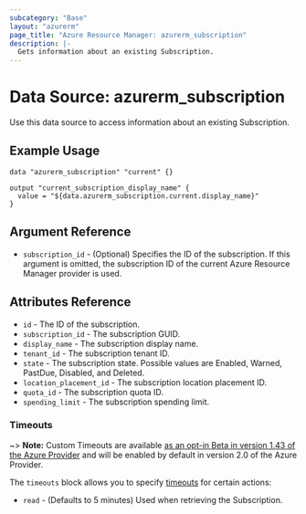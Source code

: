 ```yaml
---
subcategory: "Base"
layout: "azurerm"
page_title: "Azure Resource Manager: azurerm_subscription"
description: |-
  Gets information about an existing Subscription.
---
```


# Data Source: azurerm_subscription

Use this data source to access information about an existing Subscription.

## Example Usage

```hcl
data "azurerm_subscription" "current" {}

output "current_subscription_display_name" {
  value = "${data.azurerm_subscription.current.display_name}"
}
```

## Argument Reference

* `subscription_id` - (Optional) Specifies the ID of the subscription. If this argument is omitted, the subscription ID of the current Azure Resource Manager provider is used.

## Attributes Reference

* `id` - The ID of the subscription.
* `subscription_id` - The subscription GUID.
* `display_name` - The subscription display name.
* `tenant_id` - The subscription tenant ID.
* `state` - The subscription state. Possible values are Enabled, Warned, PastDue, Disabled, and Deleted.
* `location_placement_id` - The subscription location placement ID.
* `quota_id` - The subscription quota ID.
* `spending_limit` - The subscription spending limit.

### Timeouts

~> **Note:** Custom Timeouts are available [as an opt-in Beta in version 1.43 of the Azure Provider](/docs/providers/azurerm/guides/2.0-beta.html) and will be enabled by default in version 2.0 of the Azure Provider.

The `timeouts` block allows you to specify [timeouts](https://www.terraform.io/docs/configuration/resources.html#timeouts) for certain actions:

* `read` - (Defaults to 5 minutes) Used when retrieving the Subscription.
